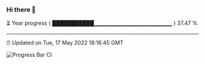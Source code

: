 ### Hi there 👋

⏳ Year progress { ███████████▁▁▁▁▁▁▁▁▁▁▁▁▁▁▁▁▁▁▁ } 37.47 %

---

⏰ Updated on Tue, 17 May 2022 18:16:45 GMT

![Progress Bar CI](https://github.com/liununu/liununu/workflows/Progress%20Bar%20CI/badge.svg)
